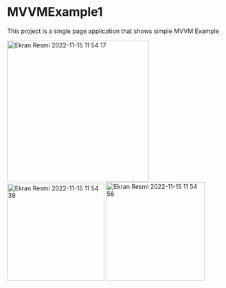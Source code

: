 # MVVMExample1
This project is a single page application that shows simple MVVM Example
<p float="left">
<img width="329" alt="Ekran Resmi 2022-11-15 11 54 17" src="https://user-images.githubusercontent.com/72749463/201874463-27d92558-4339-4c39-9d72-c867ab5a3c35.png">
<img width="226" alt="Ekran Resmi 2022-11-15 11 54 39" src="https://user-images.githubusercontent.com/72749463/201874568-06a570dc-deef-4ed2-8cd4-b54cf7cb5592.png">
<img width="230" alt="Ekran Resmi 2022-11-15 11 54 56" src="https://user-images.githubusercontent.com/72749463/201874604-141afa3c-23e4-4ecd-9773-b8a524676b70.png">
</p>
